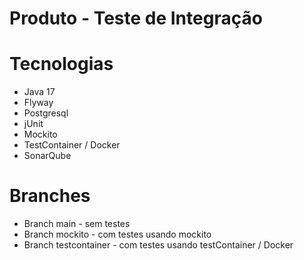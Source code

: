 # Produto - Teste de Integração

# Tecnologias
- Java 17
- Flyway
- Postgresql
- jUnit
- Mockito
- TestContainer / Docker
- SonarQube

# Branches 
- Branch main - sem testes
- Branch mockito - com testes usando mockito
- Branch testcontainer - com testes usando testContainer / Docker
